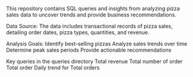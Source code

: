 This repository contains SQL queries and insights from analyzing pizza sales data to uncover trends and provide business recommendations.

Data Source: The data includes transactional records of pizza sales, detailing order dates, pizza types, quantities, and revenue.

Analysis Goals:
Identify best-selling pizzas
Analyze sales trends over time
Determine peak sales periods
Provide actionable recommendations

Key queries in the queries directory
Total revenue
Total number of order
Total order
Daily trend for Total orders
